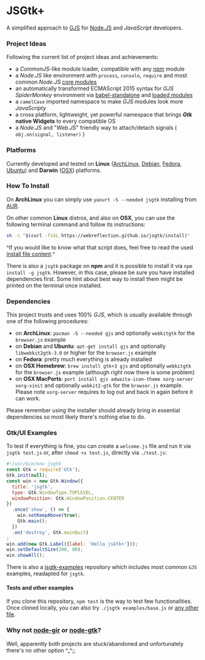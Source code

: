 # JSGtk+
A simplified approach to [GJS](https://wiki.gnome.org/action/show/Projects/Gjs?action=show&redirect=Gjs) for [Node.JS](https://nodejs.org/) and _JavaScript_ developers.



### Project Ideas
Following the current list of project ideas and achievements:

  * a _CommonJS_-like module loader, compatible with any [npm](https://www.npmjs.com/) module
  * a _Node.JS_ like environment with `process`, `console`, `require` and most common _Node.JS_ [core modules](./jsgtk_modules/)
  * an automatically transformed ECMAScript 2015 syntax for _GJS SpiderMonkey_ environment via [babel-standalone](https://github.com/WebReflection/babel-standalone) and [loaded modules](./examples/es6.js)
  * a `camelCase` imported namespace to make _GJS_ modules look more _JavaScripty_
  * a cross platform, lightweight, yet powerful namespace that brings **_Gtk_ native Widgets** to every compatible OS
  * a _Node.JS_ and "_Web.JS_" friendly way to attach/detach signals ( `obj.on(signal, listener)` )



### Platforms
Currently developed and tested on **Linux** ([ArchLinux](https://www.archlinux.org/), [Debian](http://www.debian.org/), [Fedora](https://getfedora.org/), [Ubuntu](http://www.ubuntu.com/)) and **Darwin** ([OSX](http://www.apple.com/uk/osx/)) platforms.



### How To Install

On **ArchLinux** you can simply use `yaourt -S --needed jsgtk` installing from [AUR](https://aur.archlinux.org/packages/jsgtk/).

On other common **Linux** distros, and also on **OSX**, you can use the following terminal command and follow its instructions:
```sh
sh -c "$(curl -fsSL https://webreflection.github.io/jsgtk/install)"
```

^If you would like to know what that script does, feel free to read the used [install file content](https://github.com/WebReflection/jsgtk/blob/gh-pages/install).^


There is also a `jsgtk` package on **npm** and it is possible to install it via `npm install -g jsgtk`.
However, in this case, please be sure you have installed dependencies first.
Some hint about best way to install them might be printed on the terminal once installed.



### Dependencies
This project trusts and uses 100% _GJS_, which is usually available through one of the following procedures:

  * on **ArchLinux**: `pacman -S --needed gjs` and optionally `webkitgtk` for the `browser.js` example
  * on **Debian** and **Ubuntu**: `apt-get install gjs` and optionally `libwebkit2gtk-3.0` or higher for the `browser.js` example
  * on **Fedora**: pretty much everything is already installed
  * on **OSX Homebrew**: `brew install gtk+3 gjs` and optionally `webkitgtk` for the `browser.js` example (although right now there is some problem)
  * on **OSX MacPorts**: `port install gjs adwaita-icon-theme xorg-server xorg-xinit` and optionally `webkit2-gtk` for the `browser.js` example. Please note `xorg-server` requires to log out and back in again before it can work.

Please remember using the installer should already bring in essential dependencies so most likely there's nothing else to do.



### Gtk/UI Examples
To test if everything is fine, you can create a `welcome.js` file and run it via `jsgtk test.js` or, after `chmod +x test.js`, directly via `./test.js`:
```js
#!/usr/bin/env jsgtk
const Gtk = require('Gtk');
Gtk.init(null);
const win = new Gtk.Window({
  title: 'jsgtk',
  type: Gtk.WindowType.TOPLEVEL,
  windowPosition: Gtk.WindowPosition.CENTER
})
  .once('show', () => {
    win.setKeepAbove(true);
    Gtk.main();
  })
  .on('destroy', Gtk.mainQuit)
;
win.add(new Gtk.Label({label: 'Hello jsGtk+'}));
win.setDefaultSize(200, 80);
win.showAll();
```

There is also a [jsgtk-examples](https://github.com/WebReflection/jsgtk-examples#jsgtk-examples) repository which includes most common `GJS` examples, readapted for `jsgtk`.



#### Tests and other examples
If you clone this repository, `npm test` is the way to test few functionalities.
Once cloned locally, you can also try `./jsgtk examples/base.js` or [any other file](./examples).



### Why not [node-gir](https://github.com/creationix/node-gir) or [node-gtk](https://github.com/WebReflection/node-gtk)?
Well, apparently both projects are stuck/abandoned and unfortunately there's no other option ^_^;;